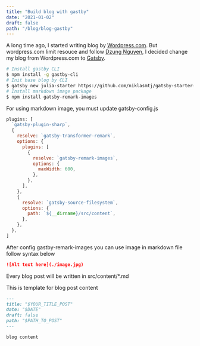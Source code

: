 ```yaml
---
title: "Build blog with gastby"
date: "2021-01-02"
draft: false
path: "/blog/blog-gastby"
---
```


A long time ago, I started writing blog by [Wordpress.com](https://wordpress.com/). But wordpress.com limit resouce and follow [Dzung Nguyen](https://www.dzungnguyen.dev/), I decided change my blog from Wordpress.com to [Gatsby](https://www.gatsbyjs.com/).

```bash
# Install gastby CLI
$ npm install -g gastby-cli
# Init base blog by CLI
$ gatsby new julia-starter https://github.com/niklasmtj/gatsby-starter-julia
# Install markdown image package
$ npm install gatsby-remark-images
```

For using markdown image, you must update gatsby-config.js

```js
plugins: [
  `gatsby-plugin-sharp`,
  {
    resolve: `gatsby-transformer-remark`,
    options: {
      plugins: [
        {
          resolve: `gatsby-remark-images`,
          options: {
            maxWidth: 600,
          },
        },
      ],
    },
    {
      resolve: `gatsby-source-filesystem`,
      options: {
        path: `${__dirname}/src/content`,
      },
    },
  },
]
```

After config gastby-remark-images you can use image in markdown file follow syntax below

```md
![Alt text here](./image.jpg)
```

Every blog post will be written in src/content/*.md

This is template for blog post content
```md
---
title: "$YOUR_TITLE_POST"
date: "$DATE"
draft: false
path: "$PATH_TO_POST"
---

blog content
```